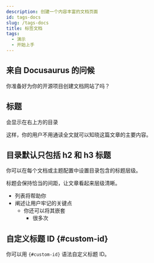 ```yaml
---
description: 创建一个内容丰富的文档页面
id: tags-docs
slug: /tags-docs
title: 标签文档
tags:
  - 演示
  - 开始上手
---
```


## 来自 Docusaurus 的问候

你准备好为你的开源项目创建文档网站了吗？

## 标题

会显示在右上方的目录

这样，你的用户不用通读全文就可以知晓这篇文章的主要内容。

## 目录默认只包括 h2 和 h3 标题

你可以在每个文档或主题配置中设置目录包含的标题层级。

标题会保持恰当的间距，让文章看起来层级清晰。

- 列表将帮助你
- 阐述让用户牢记的关键点
  - 你还可以将其嵌套
    - 很多次

## 自定义标题 ID {#custom-id}

你可以用 `{#custom-id}` 语法自定义标题 ID。

